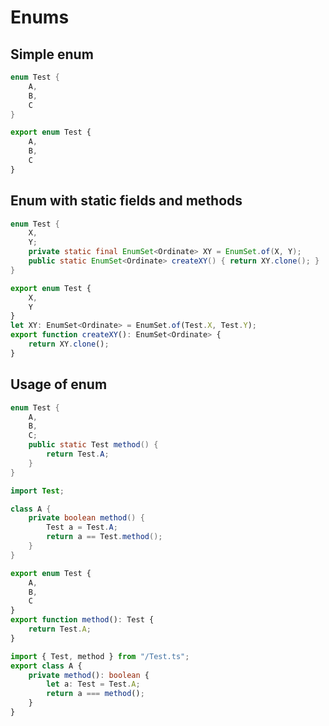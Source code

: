 # Enums
## Simple enum
```java
enum Test {
    A,
    B,
    C
}
```
```typescript
export enum Test {
    A,
    B,
    C
}
```

## Enum with static fields and methods
```java
enum Test {
    X,
    Y;
    private static final EnumSet<Ordinate> XY = EnumSet.of(X, Y);
    public static EnumSet<Ordinate> createXY() { return XY.clone(); }
}
```
```typescript
export enum Test {
    X,
    Y
}
let XY: EnumSet<Ordinate> = EnumSet.of(Test.X, Test.Y);
export function createXY(): EnumSet<Ordinate> {
    return XY.clone();
}
```

## Usage of enum
```java
enum Test {
    A,
    B,
    C;
    public static Test method() {
        return Test.A;
    }
}
```
```java
import Test;

class A {
    private boolean method() {
        Test a = Test.A;
        return a == Test.method();
    }
}
```
```typescript
export enum Test {
    A,
    B,
    C
}
export function method(): Test {
    return Test.A;
}
```
```typescript
import { Test, method } from "/Test.ts";
export class A {
    private method(): boolean {
        let a: Test = Test.A;
        return a === method();
    }
}
```
